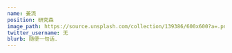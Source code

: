 ```yaml
---
name: 姜流
position: 研究森
image_path: https://source.unsplash.com/collection/139386/600x600?a=.png
twitter_username: 无
blurb: 随便一句话.
---
```

